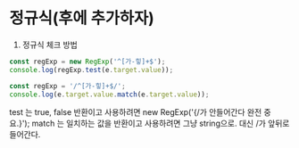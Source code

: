 # 정규식(후에 추가하자)

1. 정규식 체크 방법
```js
const regExp = new RegExp('^[가-힣]+$');
console.log(regExp.test(e.target.value));

const regExp = '/^[가-힣]+$/';
console.log(e.target.value.match(e.target.value));
```
test 는 true, false 반환이고 사용하려면 new RegExp('{/가 안들어간다 완전 중요.}');
match 는 일치하는 값을 반환이고 사용하려면 그냥 string으로. 대신 /가 앞뒤로 들어간다.